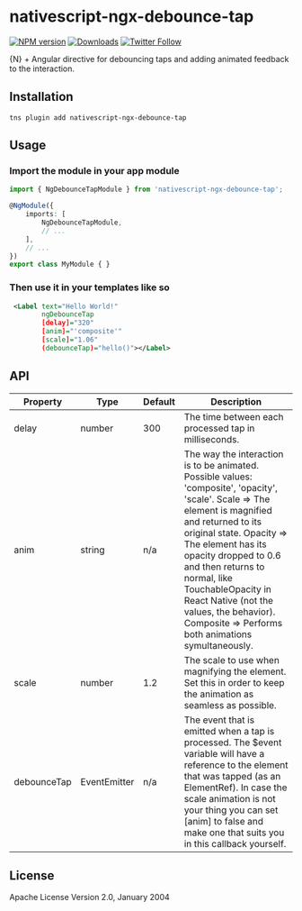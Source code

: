 # nativescript-ngx-debounce-tap

[![NPM version][npm-image]][npm-url]
[![Downloads][downloads-image]][npm-url]
[![Twitter Follow][twitter-image]][twitter-url]

[npm-image]:http://img.shields.io/npm/v/nativescript-ngx-debounce-tap.svg
[npm-url]:https://npmjs.org/package/nativescript-ngx-debounce-tap
[downloads-image]:http://img.shields.io/npm/dm/nativescript-ngx-debounce-tap.svg
[twitter-image]:https://img.shields.io/twitter/follow/xmr_nkr.svg?style=social&label=Follow%20me
[twitter-url]:https://twitter.com/xmr_nkr

{N} + Angular directive for debouncing taps and adding animated feedback to the interaction.

## Installation

```
tns plugin add nativescript-ngx-debounce-tap
```

## Usage 

### Import the module in your app module

```typescript
import { NgDebounceTapModule } from 'nativescript-ngx-debounce-tap';

@NgModule({
    imports: [
        NgDebounceTapModule,
        // ...
    ],
    // ...
})
export class MyModule { }
```

### Then use it in your templates like so

```xml
 <Label text="Hello World!" 
        ngDebounceTap 
        [delay]="320"
        [anim]="'composite'" 
        [scale]="1.06" 
        (debounceTap)="hello()"></Label>
```

## API
    
| Property | Type | Default | Description |
| --- | --- | --- | --- |
| delay | number | 300 | The time between each processed tap in milliseconds. |
| anim | string | n/a | The way the interaction is to be animated. Possible values: 'composite', 'opacity', 'scale'. Scale => The element is magnified and returned to its original state. Opacity => The element has its opacity dropped to 0.6 and then returns to normal, like TouchableOpacity in React Native (not the values, the behavior). Composite => Performs both animations symultaneously. |
| scale | number | 1.2 | The scale to use when magnifying the element. Set this in order to keep the animation as seamless as possible. |
| debounceTap | EventEmitter<ElementRef> | n/a | The event that is emitted when a tap is processed. The $event variable will have a reference to the element that was tapped (as an ElementRef). In case the scale animation is not your thing you can set [anim] to false and make one that suits you in this callback yourself. |

## License

Apache License Version 2.0, January 2004
